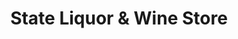 ---
title: "State Liquor & Wine Store"
url: /salt-lake-city/state-liquor-and-wine-store/
shop: alcohol
---